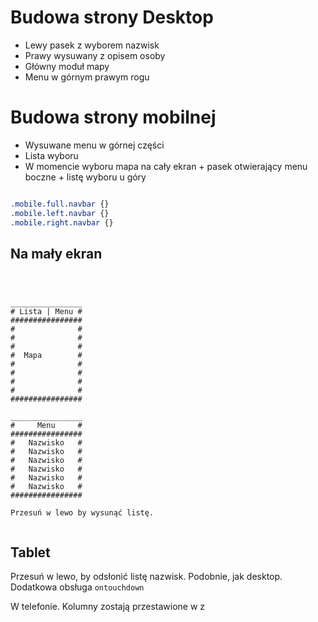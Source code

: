 # Budowa strony Desktop

* Lewy pasek z wyborem nazwisk
* Prawy wysuwany z opisem osoby
* Główny moduł mapy 
* Menu w górnym prawym rogu


# Budowa strony mobilnej

* Wysuwane menu w górnej części
* Lista wyboru
* W momencie wyboru mapa na cały ekran + pasek otwierający menu boczne + listę wyboru u góry

```css

.mobile.full.navbar {}
.mobile.left.navbar {}
.mobile.right.navbar {}

```
## Na mały ekran
```text



________________
# Lista | Menu #
################
#              #
#              #  
#              #
#  Mapa        #
#              #
#              #
#              #
#              #
################

________________
#     Menu     #
################
#   Nazwisko   #
#   Nazwisko   #
#   Nazwisko   #
#   Nazwisko   #
#   Nazwisko   #
#   Nazwisko   #
################

Przesuń w lewo by wysunąć listę. 


```

## Tablet 

Przesuń w lewo, by odsłonić listę nazwisk.
Podobnie, jak desktop. 
Dodatkowa obsługa `ontouchdown`

W telefonie. Kolumny zostają przestawione w z 
